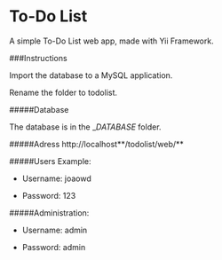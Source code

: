 To-Do List
============================

A simple To-Do List web app, made with Yii Framework.

###Instructions

Import the database to a MySQL application.

Rename the folder to todolist.

#####Database

The database is in the __DATABASE_ folder.

#####Adress
http://localhost**/todolist/web/**

#####Users Example:


- Username: joaowd

- Password: 123

#####Administration:


- Username: admin

- Password: admin

